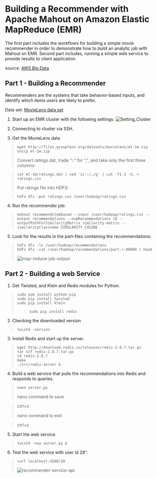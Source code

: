 # Building a Recommender with Apache Mahout on Amazon Elastic MapReduce (EMR)

The first part includes the workflows for building a simple movie recommender in order to demonstrate how to build an analytic job with Mahout on EMR.
Second part includes, running a simple web service to provide results to client application.

source: [AWS Big Data](https://aws.amazon.com/blogs/big-data/building-a-recommender-with-apache-mahout-on-amazon-elastic-mapreduce-emr/)   

## Part 1 - Building a Recommender

Recommenders are the systems that take behavior-based inputs, and identify which items users are likely to prefer. 

Data set: [MovieLens data set](http://grouplens.org/datasets/movielens/)

1. Start up an EMR cluster with the following settings.
![Setting_Cluster](https://user-images.githubusercontent.com/80620663/111989951-6db5ea00-8b38-11eb-983f-081bfd466df4.PNG)
2. Connecting to cluster via SSH.

3. Get the MovieLens data
> `wget http://files.grouplens.org/datasets/movielens/ml-1m.zip`  
> `unzip ml-1m.zip`
> 
> Convert ratings.dat, trade “::” for “,”, and take only the first three columns:

> `cat ml-1m/ratings.dat | sed 's/::/,/g' | cut -f1-3 -d, > ratings.csv`
> 
> Put ratings file into HDFS:

> `hdfs dfs -put ratings.csv /user/hadoop/ratings.csv`
> 
4. Run the recommender job:
> `mahout recommenditembased --input /user/hadoop/ratings.csv --output recommendations --numRecommendations 10 --outputPathForSimilarityMatrix similarity-matrix --similarityClassname SIMILARITY_COSINE`
5. Look for the results in the part-files containing the recommendations:
> `hdfs dfs -ls /user/hadoop/recommendations`  
> `hdfs dfs -cat /user/hadoop/recommendations/part-r-00000 | head`  
> 
> ![map-reduce-job-output](./screens/map-reduce-job-output.png)

## Part 2 - Building a web Service

1. Get Twisted, and Klein and Redis modules for Python.
> `sudo yum install python-pip`  
> `sudo pip install twisted`  
> `sudo pip install klein`
> > `sudo pip install redis`
2. Checking the downloaded version
> `twistd -version`  
3. Install Redis and start up the server.
> `wget http://download.redis.io/releases/redis-2.8.7.tar.gz`  
> `tar xzf redis-2.8.7.tar.gz`  
> `cd redis-2.8.7`  
> `make`  
> `./src/redis-server &`  
4. Build a web service that pulls the recommendations into Redis and responds to queries.  
> `nano server.py` 
> 
> nano command to save

> ctrl+o 
>
> nano command to exit

> ctrl+x
5. Start the web service.
> `twistd -noy server.py &`
6. Test the web service with user id 28”:
> `curl localhost:4200/28`  
> 
> ![recommender-service-api](./screens/recommender-service-api.png)
